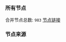 ### 所有节点
合并节点总数: `983`
[节点链接](https://raw.githubusercontent.com/rzhy1/11/master/sub/sub_merge_base64.txt)

### 节点来源
